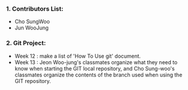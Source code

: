 ### 1. Contributors List:
- Cho SungWoo
- Jun WooJung
### 2. Git Project:
* Week 12 : make a list of 'How To Use git' document.
* Week 13 : Jeon Woo-jung's classmates organize what they need to know when starting the GIT local repository, and Cho Sung-woo's classmates organize the contents of the branch used when using the GIT repository.

